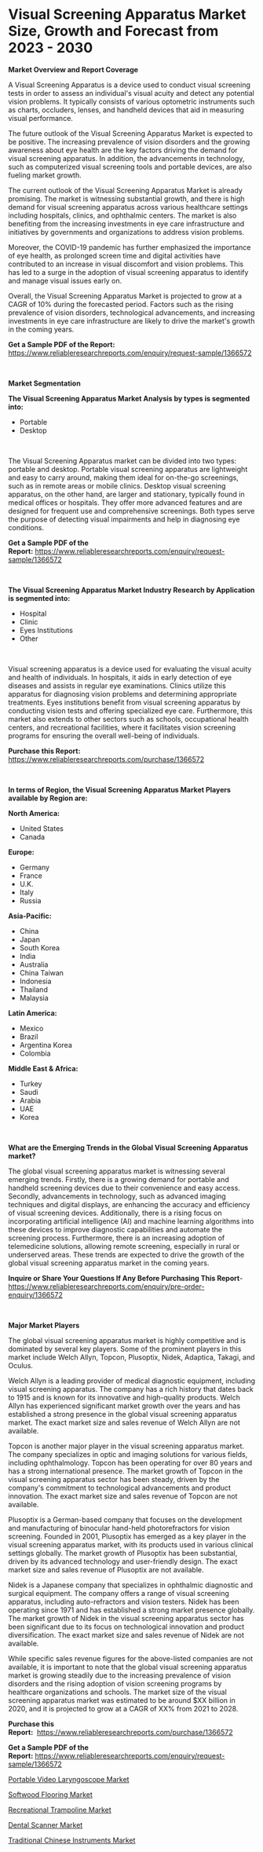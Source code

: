 <p><h1>Visual Screening Apparatus Market Size, Growth and Forecast from 2023 - 2030</h1></p><p><strong>Market Overview and Report Coverage</strong></p>
<p><p>A Visual Screening Apparatus is a device used to conduct visual screening tests in order to assess an individual's visual acuity and detect any potential vision problems. It typically consists of various optometric instruments such as charts, occluders, lenses, and handheld devices that aid in measuring visual performance.</p><p>The future outlook of the Visual Screening Apparatus Market is expected to be positive. The increasing prevalence of vision disorders and the growing awareness about eye health are the key factors driving the demand for visual screening apparatus. In addition, the advancements in technology, such as computerized visual screening tools and portable devices, are also fueling market growth.</p><p>The current outlook of the Visual Screening Apparatus Market is already promising. The market is witnessing substantial growth, and there is high demand for visual screening apparatus across various healthcare settings including hospitals, clinics, and ophthalmic centers. The market is also benefiting from the increasing investments in eye care infrastructure and initiatives by governments and organizations to address vision problems.</p><p>Moreover, the COVID-19 pandemic has further emphasized the importance of eye health, as prolonged screen time and digital activities have contributed to an increase in visual discomfort and vision problems. This has led to a surge in the adoption of visual screening apparatus to identify and manage visual issues early on.</p><p>Overall, the Visual Screening Apparatus Market is projected to grow at a CAGR of 10% during the forecasted period. Factors such as the rising prevalence of vision disorders, technological advancements, and increasing investments in eye care infrastructure are likely to drive the market's growth in the coming years.</p></p>
<p><strong>Get a Sample PDF of the Report:</strong> <a href="https://www.reliableresearchreports.com/enquiry/request-sample/1366572">https://www.reliableresearchreports.com/enquiry/request-sample/1366572</a></p>
<p>&nbsp;</p>
<p><strong>Market Segmentation</strong></p>
<p><strong>The Visual Screening Apparatus Market Analysis by types is segmented into:</strong></p>
<p><ul><li>Portable</li><li>Desktop</li></ul></p>
<p>&nbsp;</p>
<p><p>The Visual Screening Apparatus market can be divided into two types: portable and desktop. Portable visual screening apparatus are lightweight and easy to carry around, making them ideal for on-the-go screenings, such as in remote areas or mobile clinics. Desktop visual screening apparatus, on the other hand, are larger and stationary, typically found in medical offices or hospitals. They offer more advanced features and are designed for frequent use and comprehensive screenings. Both types serve the purpose of detecting visual impairments and help in diagnosing eye conditions.</p></p>
<p><strong>Get a Sample PDF of the Report:</strong>&nbsp;<a href="https://www.reliableresearchreports.com/enquiry/request-sample/1366572">https://www.reliableresearchreports.com/enquiry/request-sample/1366572</a></p>
<p>&nbsp;</p>
<p><strong>The Visual Screening Apparatus Market Industry Research by Application is segmented into:</strong></p>
<p><ul><li>Hospital</li><li>Clinic</li><li>Eyes Institutions</li><li>Other</li></ul></p>
<p>&nbsp;</p>
<p><p>Visual screening apparatus is a device used for evaluating the visual acuity and health of individuals. In hospitals, it aids in early detection of eye diseases and assists in regular eye examinations. Clinics utilize this apparatus for diagnosing vision problems and determining appropriate treatments. Eyes institutions benefit from visual screening apparatus by conducting vision tests and offering specialized eye care. Furthermore, this market also extends to other sectors such as schools, occupational health centers, and recreational facilities, where it facilitates vision screening programs for ensuring the overall well-being of individuals.</p></p>
<p><strong>Purchase this Report:</strong>&nbsp; <a href="https://www.reliableresearchreports.com/purchase/1366572">https://www.reliableresearchreports.com/purchase/1366572</a></p>
<p>&nbsp;</p>
<p><strong>In terms of Region, the Visual Screening Apparatus Market Players available by Region are:</strong></p>
<p>
    <p> <strong> North America: </strong>
        <ul>
            <li>United States</li>
            <li>Canada</li>
        </ul>
        </p> 
    <p> <strong> Europe: </strong>
        <ul>
            <li>Germany</li>
            <li>France</li>
            <li>U.K.</li>
            <li>Italy</li>
            <li>Russia</li>
        </ul>
        </p> 
    <p> <strong> Asia-Pacific: </strong>
        <ul>
            <li>China</li>
            <li>Japan</li>
            <li>South Korea</li>
            <li>India</li>
            <li>Australia</li>
            <li>China Taiwan</li>
            <li>Indonesia</li>
            <li>Thailand</li>
            <li>Malaysia</li>
        </ul>
        </p> 
    <p> <strong> Latin America: </strong>
        <ul>
            <li>Mexico</li>
            <li>Brazil</li>
            <li>Argentina Korea</li>
            <li>Colombia</li>
        </ul>
        </p> 
    <p> <strong> Middle East & Africa: </strong>
        <ul>
            <li>Turkey</li>
            <li>Saudi</li>
            <li>Arabia</li>
            <li>UAE</li>
            <li>Korea</li>
        </ul>
    </p>
    </p>
<p>&nbsp;</p>
<p><strong>What are the Emerging Trends in the Global Visual Screening Apparatus market?</strong></p>
<p><p>The global visual screening apparatus market is witnessing several emerging trends. Firstly, there is a growing demand for portable and handheld screening devices due to their convenience and easy access. Secondly, advancements in technology, such as advanced imaging techniques and digital displays, are enhancing the accuracy and efficiency of visual screening devices. Additionally, there is a rising focus on incorporating artificial intelligence (AI) and machine learning algorithms into these devices to improve diagnostic capabilities and automate the screening process. Furthermore, there is an increasing adoption of telemedicine solutions, allowing remote screening, especially in rural or underserved areas. These trends are expected to drive the growth of the global visual screening apparatus market in the coming years.</p></p>
<p><strong>Inquire or Share Your Questions If Any Before Purchasing This Report</strong>- <a href="https://www.reliableresearchreports.com/enquiry/pre-order-enquiry/1366572">https://www.reliableresearchreports.com/enquiry/pre-order-enquiry/1366572</a></p>
<p>&nbsp;</p>
<p><strong>Major Market Players</strong></p>
<p><p>The global visual screening apparatus market is highly competitive and is dominated by several key players. Some of the prominent players in this market include Welch Allyn, Topcon, Plusoptix, Nidek, Adaptica, Takagi, and Oculus.</p><p>Welch Allyn is a leading provider of medical diagnostic equipment, including visual screening apparatus. The company has a rich history that dates back to 1915 and is known for its innovative and high-quality products. Welch Allyn has experienced significant market growth over the years and has established a strong presence in the global visual screening apparatus market. The exact market size and sales revenue of Welch Allyn are not available.</p><p>Topcon is another major player in the visual screening apparatus market. The company specializes in optic and imaging solutions for various fields, including ophthalmology. Topcon has been operating for over 80 years and has a strong international presence. The market growth of Topcon in the visual screening apparatus sector has been steady, driven by the company's commitment to technological advancements and product innovation. The exact market size and sales revenue of Topcon are not available.</p><p>Plusoptix is a German-based company that focuses on the development and manufacturing of binocular hand-held photorefractors for vision screening. Founded in 2001, Plusoptix has emerged as a key player in the visual screening apparatus market, with its products used in various clinical settings globally. The market growth of Plusoptix has been substantial, driven by its advanced technology and user-friendly design. The exact market size and sales revenue of Plusoptix are not available.</p><p>Nidek is a Japanese company that specializes in ophthalmic diagnostic and surgical equipment. The company offers a range of visual screening apparatus, including auto-refractors and vision testers. Nidek has been operating since 1971 and has established a strong market presence globally. The market growth of Nidek in the visual screening apparatus sector has been significant due to its focus on technological innovation and product diversification. The exact market size and sales revenue of Nidek are not available.</p><p>While specific sales revenue figures for the above-listed companies are not available, it is important to note that the global visual screening apparatus market is growing steadily due to the increasing prevalence of vision disorders and the rising adoption of vision screening programs by healthcare organizations and schools. The market size of the visual screening apparatus market was estimated to be around $XX billion in 2020, and it is projected to grow at a CAGR of XX% from 2021 to 2028.</p></p>
<p><strong>Purchase this Report:</strong>&nbsp;&nbsp;<a href="https://www.reliableresearchreports.com/purchase/1366572">https://www.reliableresearchreports.com/purchase/1366572</a></p>
<p></p>
<p><strong>Get a Sample PDF of the Report:</strong>&nbsp;<a href="https://www.reliableresearchreports.com/enquiry/request-sample/1366572">https://www.reliableresearchreports.com/enquiry/request-sample/1366572</a></p>
<p><p><a href="https://medium.com/@fifth.dress.cause/portable-video-laryngoscope-market-size-cagr-trends-2024-2030-be91e7fab96f">Portable Video Laryngoscope Market</a></p><p><a href="https://www.linkedin.com/pulse/softwood-flooring-market-size-2023-2030-global-industrial-0mitc/">Softwood Flooring Market</a></p><p><a href="https://www.linkedin.com/pulse/recreational-trampoline-market-size-growth-forecast-from-ytp5e/">Recreational Trampoline Market</a></p><p><a href="https://medium.com/@soap.equip.win/dental-scanner-market-size-cagr-trends-2024-2030-913f0fdd75f3">Dental Scanner Market</a></p><p><a href="https://www.linkedin.com/pulse/traditional-chinese-instruments-market-share-amp-new-trends-eivve/">Traditional Chinese Instruments Market</a></p></p>